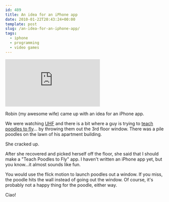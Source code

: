 ```yaml
---
id: 489
title: An idea for an iPhone app
date: 2010-01-22T20:43:24+00:00
template: post
slug: /an-idea-for-an-iphone-app/
tags:
  - iphone
  - programming
  - video games
---
```


<iframe src="https://www.youtube.com/embed/2kFGxH4wrs4" frameborder="0" allow="autoplay; encrypted-media" allowfullscreen></iframe>

Robin (my awesome wife) came up with an idea for an iPhone app.

We were watching [UHF](http://www.imdb.com/title/tt0098546/) and there is a bit
where a guy is trying to
[teach poodles to fly](http://www.youtube.com/watch?v=2kFGxH4wrs4)... by
throwing them out the 3rd floor window. There was a pile poodles on the lawn of
his apartment building.

She cracked up.

After she recovered and picked herself off the floor, she said that I should
make a "Teach Poodles to Fly" app. I haven't written an iPhone app yet, but you
know...it almost sounds like fun.

You would use the flick motion to launch poodles out a window. If you miss, the
poodle hits the wall instead of going out the window. Of course, it's probably
not a happy thing for the poodle, either way.

Ciao!
